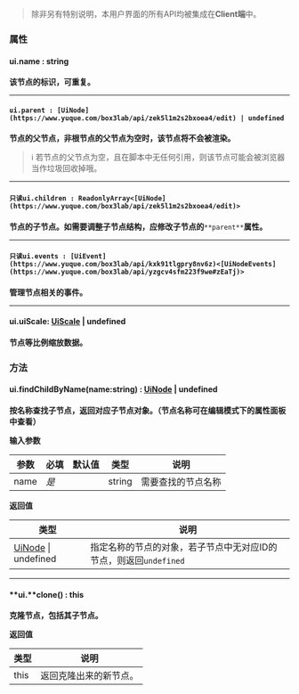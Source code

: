 > 除非另有特别说明，本用户界面的所有API均被集成在**Client端**中。


### 属性

#### ui.name : string   
**该节点的标识，可重复。**

---


#### `ui.parent : [UiNode](https://www.yuque.com/box3lab/api/zek5l1m2s2bxoea4/edit) | undefined`
**节点的父节点，非根节点的父节点为空时，该节点将不会被渲染。**
>   ℹ️  若节点的父节点为空，且在脚本中无任何引用，则该节点可能会被浏览器当作垃圾回收掉哦。


---


#### `只读ui.children : ReadonlyArray<[UiNode](https://www.yuque.com/box3lab/api/zek5l1m2s2bxoea4/edit)>`
**节点的子节点。如需要调整子节点结构，应修改子节点的**`**parent**`**属性。**

---


#### `只读ui.events : [UiEvent](https://www.yuque.com/box3lab/api/kxk91tlgpry8nv6z)<[UiNodeEvents](https://www.yuque.com/box3lab/api/yzgcv4sfm223f9we#zEaTj)>`
**管理节点相关的事件。**

---


#### ui.uiScale: [UiScale](https://www.yuque.com/box3lab/api/igyefsag31tcb8pg) | undefined
**节点等比例缩放数据。**


### **方法**

#### **ui.**findChildByName(name**:string**) **: **[**UiNode**](https://www.yuque.com/box3lab/api/zek5l1m2s2bxoea4/edit)** | undefined**
**按名称查找子节点，返回对应子节点对象。（节点名称可在编辑模式下的属性面板中查看）**

**输入参数**

| **参数** | **必填** | **默认值** | **类型** | **说明** |
| --- | --- | --- | --- | --- |
| name | _是_ | | string | 需要查找的节点名称 |

**返回值**

| **类型** | **说明** |
| --- | --- |
| [UiNode](https://www.yuque.com/box3lab/api/zek5l1m2s2bxoea4/edit) &#124; undefined | 指定名称的节点的对象，若子节点中无对应ID的节点，则返回`undefined` |


---


#### **ui.**clone() **: this**
**克隆节点，包括其子节点。**

**返回值**

| **类型** | **说明** |
| --- | --- |
| this | 返回克隆出来的新节点。 |


